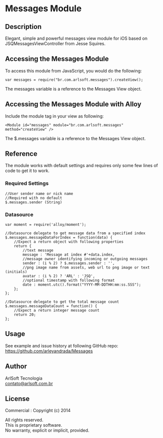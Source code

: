 # Messages Module

## Description

Elegant, simple and powerful messages view module for iOS based on JSQMessagesViewController from Jesse Squires.

## Accessing the Messages Module

To access this module from JavaScript, you would do the following:

    var messages = require("br.com.arlsoft.messages").createView();

The messages variable is a reference to the Messages View object.

## Accessing the Messages Module with Alloy

Include the module tag in your view as following:

	<Module id="messages" module="br.com.arlsoft.messages" method="createView" />

The $.messages variable is a reference to the Messages View object.

## Reference

The module works with default settings and requires only some few lines of code to get it to work.

### Required Settings

    //User sender name or nick name
    //Required with no default
    $.messages.sender (String)

### Datasource

    var moment = require('alloy/moment');
    
    //Datasource delegate to get message data from a specified index
    $.messages.messageDataForIndex = function(data) {
    	//Expect a return object with following properties
    	return {
    		//text message
    		message : 'Message at index #'+data.index,
    		//message owner identifying incoming or outgoing messages
    		sender : (i % 2) ? $.messages.sender : '',
    		//png image name from assets, web url to png image or text (initials)
    		avatar : (i % 2) ? 'ARL' : 'JSQ',
    		//optional timestamp with following format
    		date : moment.utc().format("YYYY-MM-DDTHH:mm:ss.SSS");
    	};
    };
    
    //Datasource delegate to get the total message count
    $.messages.messageDataCount = function() {
    	//Expect a return integer message count
    	return 20;
    };

## Usage

See example and issue history at following GitHub repo:  
https://github.com/arleyandrada/Messages

## Author

ArlSoft Tecnologia  
contato@arlsoft.com.br

## License

Commercial : Copyright (c) 2014

All rights reserved.  
This is proprietary software.  
No warranty, explicit or implicit, provided.